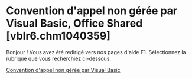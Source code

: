 
# Convention d'appel non gérée par Visual Basic, Office Shared [vblr6.chm1040359]

Bonjour ! Vous avez été redirigé vers nos pages d'aide F1. Sélectionnez la rubrique que vous recherchiez ci-dessous.

[Convention d'appel non gérée par Visual Basic](http://msdn.microsoft.com/library/fad78b15-d547-ced5-d12b-35d07f66c341%28Office.15%29.aspx)
